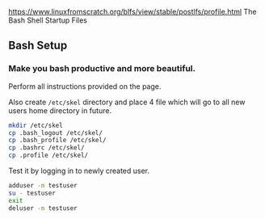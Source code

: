 https://www.linuxfromscratch.org/blfs/view/stable/postlfs/profile.html
The Bash Shell Startup Files

## Bash Setup
### Make you bash productive and more beautiful.

Perform all instructions provided on the page.


Also create `/etc/skel` directory and place 4 file which will go to all new users home directory in future.

```bash
mkdir /etc/skel
cp .bash_logout /etc/skel/
cp .bash_profile /etc/skel/
cp .bashrc /etc/skel/
cp .profile /etc/skel/
```

Test it by logging in to newly created user.
```bash
adduser -m testuser
su - testuser
exit
deluser -m testuser
```

